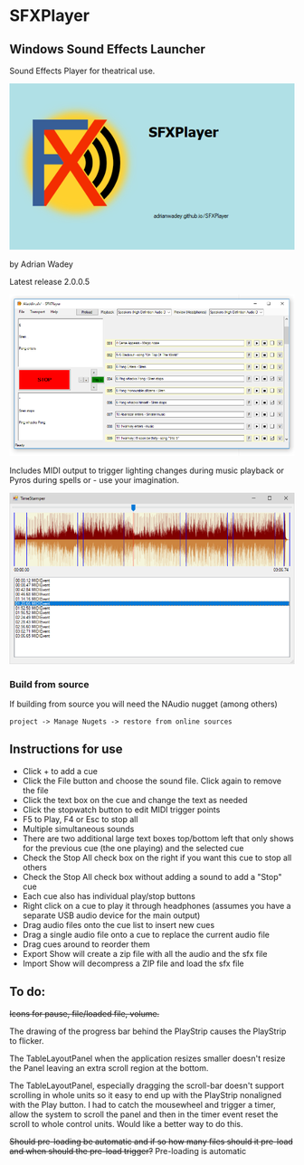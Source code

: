 # SFXPlayer
## Windows Sound Effects Launcher ##

Sound Effects Player for theatrical use.

![SplashScreen](SFXPlayer/SFXPlayer/SplashScreen.png)


by Adrian Wadey

Latest release 2.0.0.5

![Screenshot](SFXPlayer/SFXPlayer/SFXPlayer.PNG)

Includes MIDI output to trigger lighting changes during music playback or Pyros during spells or - use your imagination.

![Screenshot](SFXPlayer/SFXPlayer/TimeStamper.png)

### Build from source

If building from source you will need the NAudio nugget (among others)

```
project -> Manage Nugets -> restore from online sources
```

## Instructions for use

*    Click + to add a cue
*    Click the File button and choose the sound file. Click again to remove the file
*    Click the text box on the cue and change the text as needed
*    Click the stopwatch button to edit MIDI trigger points
*    F5 to Play, F4 or Esc to stop all
*    Multiple simultaneous sounds
*    There are two additional large text boxes top/bottom left that only shows for the 
previous cue (the one playing) and the selected cue
*    Check the Stop All check box on the right if you want this cue to stop all others
*    Check the Stop All check box without adding a sound to add a "Stop" cue
*    Each cue also has individual play/stop buttons
*    Right click on a cue to play it through headphones (assumes you have a separate USB 
audio device for the main output)
*    Drag audio files onto the cue list to insert new cues
*    Drag a single audio file onto a cue to replace the current audio file
*    Drag cues around to reorder them
*    Export Show will create a zip file with all the audio and the sfx file
*    Import Show will decompress a ZIP file and load the sfx file



## To do:

~~Icons for pause, file/loaded file, volume.~~

The drawing of the progress bar behind the PlayStrip causes the PlayStrip to flicker.

The TableLayoutPanel when the application resizes smaller doesn't resize the Panel leaving an extra scroll region at the bottom.

The TableLayoutPanel, especially dragging the scroll-bar doesn't support scrolling in whole units so it easy to end up with the PlayStrip nonaligned with the Play button.
I had to catch the mousewheel and trigger a timer, 
allow the system to scroll the panel and then in the timer event reset the scroll to whole control 
units. Would like a better way to do this.

~~Should pre-loading be automatic and if so how many files should it pre-load and when should the pre-load trigger?~~ Pre-loading is automatic
